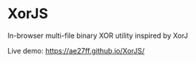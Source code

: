 # XorJS
In-browser multi-file binary XOR utility inspired by XorJ

Live demo: https://ae27ff.github.io/XorJS/
